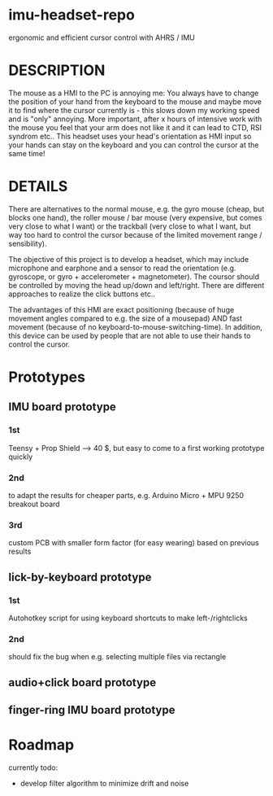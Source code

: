 # imu-headset-repo
ergonomic and efficient cursor control with AHRS / IMU
# DESCRIPTION
The mouse as a HMI to the PC is annoying me: You always have to change the position of your hand from the keyboard to the mouse and maybe move it to find where the cursor currently is - this slows down my working speed and is "only" annoying. More important, after x hours of intensive work with the mouse you feel that your arm does not like it and it can lead to CTD, RSI syndrom etc..
This headset uses your head's orientation as HMI input so your hands can stay on the keyboard and you can control the cursor at the same time!
# DETAILS
There are alternatives to the normal mouse, e.g. the gyro mouse (cheap, but blocks one hand), the roller mouse / bar mouse (very expensive, but comes very close to what I want) or the trackball (very close to what I want, but way too hard to control the cursor because of the limited movement range / sensibility).

The objective of this project is to develop a headset, which may include microphone and earphone and a sensor to read the orientation (e.g. gyroscope, or gyro + accelerometer + magnetometer). The coursor should be controlled by moving the head up/down and left/right. There are different approaches to realize the click buttons etc..

The advantages of this HMI are exact positioning (because of huge movement angles compared to e.g. the size of a mousepad) AND fast movement (because of no keyboard-to-mouse-switching-time). In addition, this device can be used by people that are not able to use their hands to control the cursor.
# Prototypes
## IMU board prototype
### 1st
Teensy + Prop Shield --> 40 $, but easy to come to a first working prototype quickly
### 2nd
to adapt the results for cheaper parts, e.g. Arduino Micro + MPU 9250 breakout board
### 3rd
custom PCB with smaller form factor (for easy wearing) based on previous results
## lick-by-keyboard prototype
### 1st
Autohotkey script for using keyboard shortcuts to make left-/rightclicks
### 2nd
should fix the bug when e.g. selecting multiple files via rectangle

## audio+click board prototype

## finger-ring IMU board prototype

# Roadmap
currently todo: 
* develop filter algorithm to minimize drift and noise
